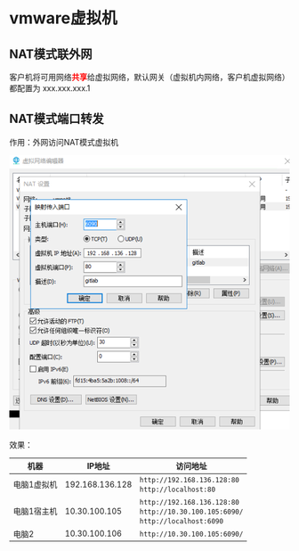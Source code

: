 # vmware虚拟机

## NAT模式联外网

客户机将可用网络<b style="color:red">共享</b>给虚拟网络，默认网关（虚拟机内网络，客户机虚拟网络）都配置为 xxx.xxx.xxx.1

## NAT模式端口转发

作用：外网访问NAT模式虚拟机

![x](./Resource/22.png)

效果：

机器|IP地址|访问地址
-|-|-
电脑1虚拟机|192.168.136.128|`http://192.168.136.128:80`<br>`http://localhost:80`
电脑1宿主机|10.30.100.105|`http://192.168.136.128:80`<br>`http://10.30.100.105:6090/`<br>`http://localhost:6090`
电脑2|10.30.100.106|`http://10.30.100.105:6090/`
